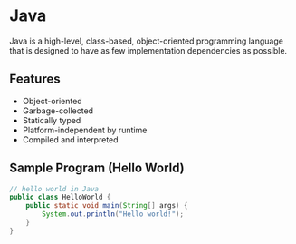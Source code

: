 # Java

Java is a high-level, class-based, object-oriented programming language that
is designed to have as few implementation dependencies as possible.

## Features

- Object-oriented
- Garbage-collected
- Statically typed
- Platform-independent by runtime
- Compiled and interpreted

## Sample Program (Hello World)

```java
// hello world in Java
public class HelloWorld {
    public static void main(String[] args) {
        System.out.println("Hello world!");
    }
}
```
